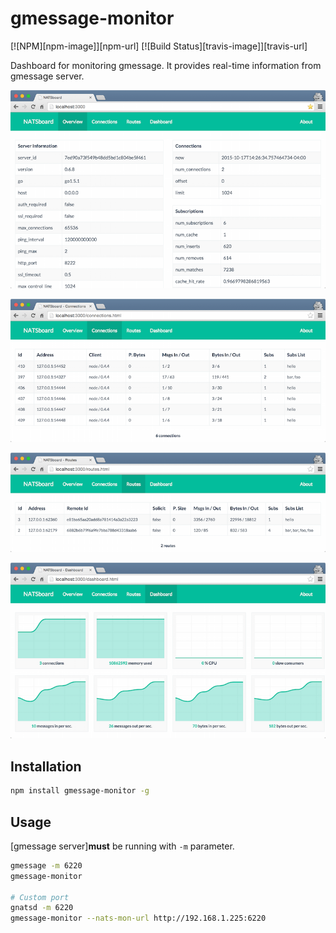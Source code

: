 # gmessage-monitor

[![NPM][npm-image]][npm-url] [![Build Status][travis-image]][travis-url]

Dashboard for monitoring gmessage. It provides real-time information from gmessage server. 

![Overview](public/img/ss-natsboard-v3-1.png)

![Connections](public/img/ss-natsboard-v3-2.png)

![Routes](public/img/ss-natsboard-v3-4.png)

![Dashboard](public/img/ss-natsboard-v3-3.png)

## Installation

```bash
npm install gmessage-monitor -g
```

## Usage

[gmessage server]**must** be running with `-m` parameter.

```bash
gmessage -m 6220
gmessage-monitor

# Custom port
gnatsd -m 6220
gmessage-monitor --nats-mon-url http://192.168.1.225:6220
```

